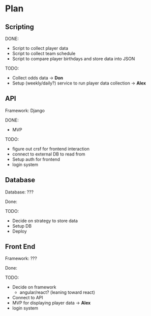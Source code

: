 # Plan

## Scripting 
DONE:
- Script to collect player data
- Script to collect team schedule
- Script to compare player birthdays and store data into JSON

TODO:
- Collect odds data -> **Don**
- Setup (weekly/daily?) service to run player data collection -> **Alex**


## API 
Framework: Django

DONE:
- MVP

TODO:
- figure out crsf for frontend interaction
- connect to external DB to read from
- Setup auth for frontend
- login system


## Database
Database: ???

Done:

TODO:
- Decide on strategy to store data
- Setup DB
- Deploy


## Front End 
Framework: ???

Done:

TODO:
- Decide on framework
    - angular/react? (leaning toward react)
- Connect to API
- MVP for displaying player data -> **Alex**
- login system
